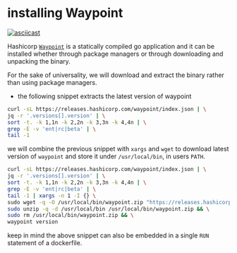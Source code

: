
# installing Waypoint

[![asciicast](https://asciinema.org/a/csFf9UopqJQMgzA17Kp5OZ1e2.svg)](https://asciinema.org/a/csFf9UopqJQMgzA17Kp5OZ1e2)

Hashicorp [`Waypoint`](https://www.waypointproject.io/downloads) is a statically compiled go application and it can be installed whether through package managers or through downloading and unpacking the binary.

For the sake of universality, we will download and extract the binary rather than using package managers.

- the following snippet extracts the latest version of waypoint

```bash
curl -sL https://releases.hashicorp.com/waypoint/index.json | \
jq -r '.versions[].version' | \
sort -t. -k 1,1n -k 2,2n -k 3,3n -k 4,4n | \
grep -E -v 'ent|rc|beta' | \
tail -1
```

we will combine the previous snippet with `xargs` and `wget` to download latest version of `waypoint` and store it under `/usr/local/bin`, in users `PATH`.

```bash
curl -sL https://releases.hashicorp.com/waypoint/index.json | \
jq -r '.versions[].version' | \
sort -t. -k 1,1n -k 2,2n -k 3,3n -k 4,4n | \
grep -E -v 'ent|rc|beta' | \
tail -1 | xargs -n 1 -I {} \
sudo wget -q -O /usr/local/bin/waypoint.zip "https://releases.hashicorp.com/waypoint/{}/waypoint_{}_linux_amd64.zip" && \
sudo unzip -q -d /usr/local/bin /usr/local/bin/waypoint.zip && \
sudo rm /usr/local/bin/waypoint.zip && \
waypoint version
```

keep in mind the above snippet can also be embedded in a single `RUN` statement of a dockerfile.
